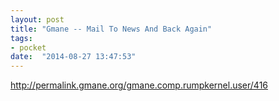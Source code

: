 ```yaml
---
layout: post
title: "Gmane -- Mail To News And Back Again"
tags:
- pocket
date:  "2014-08-27 13:47:53"
---
```


http://permalink.gmane.org/gmane.comp.rumpkernel.user/416

